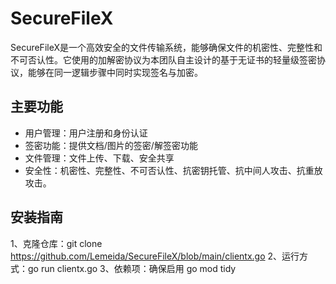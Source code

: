 # SecureFileX
SecureFileX是一个高效安全的文件传输系统，能够确保文件的机密性、完整性和不可否认性。它使用的加解密协议为本团队自主设计的基于无证书的轻量级签密协议，能够在同一逻辑步骤中同时实现签名与加密。

## 主要功能
- 用户管理：用户注册和身份认证
- 签密功能：提供文档/图片的签密/解签密功能
- 文件管理：文件上传、下载、安全共享
- 安全性：机密性、完整性、不可否认性、抗密钥托管、抗中间人攻击、抗重放攻击。

## 安装指南
1、克隆仓库：git clone https://github.com/Lemeida/SecureFileX/blob/main/clientx.go
2、运行方式：go run clientx.go
3、依赖项：确保启用 go mod tidy


             


